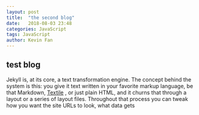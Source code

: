 ```yaml
---
layout: post
title:  "the second blog"
date:   2018-08-03 23:48
categories: JavaScript
tags: JavaScript 
author: Kevin Fan
---
```



## test blog



Jekyll is, at its core, a text transformation engine. The concept behind the system is this: you give it text written in 
your favorite markup language, be that Markdown, [Textile](https://github.com/jekyll/jekyll-textile-converter) , or just plain HTML, and it churns that through a layout or 
a series of layout files. Throughout that process you can tweak how you want the site URLs to look, what data gets